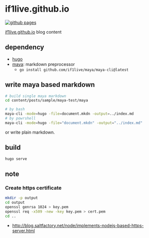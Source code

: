 # if1live.github.io

[![github pages](https://github.com/if1live/if1live.github.io/actions/workflows/blog.yml/badge.svg?branch=main)](https://github.com/if1live/if1live.github.io/actions/workflows/blog.yml)

[if1live.github.io](https://if1live.github.io) blog content

## dependency

* [hugo](https://gohugo.io/getting-started/installing/)
* [maya](https://github.com/if1live/maya): markdown preprocessor
    * `go install github.com/if1live/maya/maya-cli@latest`

## write maya based markdown

```bash
# build single maya markdown
cd content/posts/sample/maya-test/maya

# by bash
maya-cli -mode=hugo -file=document.mkdn -output=../index.md
# by powrshell
maya-cli -mode=hugo -file="document.mkdn" -output="../index.md"
```

or write plain markdown.

## build

```sh
hugo serve 
```

## note

### Create https certificate

``` bash
mkdir -p output
cd output
openssl genrsa 1024 > key.pem
openssl req -x509 -new -key key.pem > cert.pem
cd ..
```

* http://blog.saltfactory.net/node/implements-nodejs-based-https-server.html
